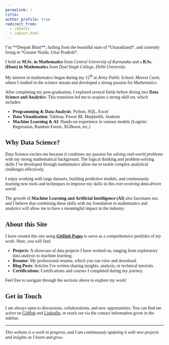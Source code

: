 ```yaml
---
permalink: /
title: 
author_profile: true
redirect_from: 
  - /about/
  - /about.html
---
```

<span style = "font-family: Caladea;">
I’m **Deepak Bhatt**, hailing from the beautiful state of *Uttarakhand*, and currently living in *Greater Noida, Uttar Pradesh*.

I hold an **M.Sc. in Mathematics** from *Central University of Karnataka* and a **B.Sc. (Hons) in Mathematics** from *Dyal Singh College, Delhi University*.

My interest in mathematics began during my 12<sup>th</sup> at *Army Public School, Meerut Cantt*, where I studied in the science stream and developed a strong passion for *Mathematics*.

After completing my post-graduation, I explored several fields before diving into **Data Science and Analytics**. This transition led me to acquire a strong skill set, which includes:

- **Programming & Data Analysis**: Python, SQL, Excel
- **Data Visualization**: Tableau, Power BI, Matplotlib, Seaborn
- **Machine Learning & AI**: Hands-on experience in various models (Logistic Regression, Random Forest, XGBoost, etc.) </span>

## <span style = "font-family: Georgia;"> Why Data Science? </span>

Data Science excites me because it combines my passion for *solving real-world problems* with my strong mathematical background. The logical thinking and problem-solving skills I’ve developed through mathematics allow me to tackle complex analytical challenges effectively.

I enjoy working with large datasets, building predictive models, and continuously learning new tools and techniques to improve my skills in this *ever-evolving data-driven world*.

The growth of **Machine Learning and Artificial Intelligence (AI)** also fascinates me, and I believe that combining these skills with my foundation in mathematics and analytics will allow me to have a meaningful impact in the industry.

## <span style = "font-family: Georgia;"> About this Site </span>

I have created this site using [**GitHub Pages**](https://github.com/academicpages/academicpages.github.io) to serve as a comprehensive portfolio of my work. Here, you will find:

- **Projects**: A showcase of data projects I have worked on, ranging from exploratory data analysis to machine learning.
- **Resume**: My professional resume, which you can view and download.
- **Blog Posts**: Articles I've written sharing insights, analysis, or technical tutorials.
- **Certifications**: Certifications and courses I completed during my journey.

Feel free to navigate through the sections above to explore my work!

## <span style = "font-family: Georgia;"> Get in Touch </span>

I am always open to discussions, collaborations, and new opportunities. You can find me active on [GitHub](https://github.com/Deepubhatt) and [LinkedIn](https://www.linkedin.com/in/deepakbhatt17/), or reach out via the contact information given in the sidebar.

---

_This website is a work in progress, and I am continuously updating it with new projects and insights as I learn and grow._
